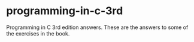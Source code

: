 programming-in-c-3rd
====================

Programming in C 3rd edition answers. These are the answers to some of the exercises in the book.
#
